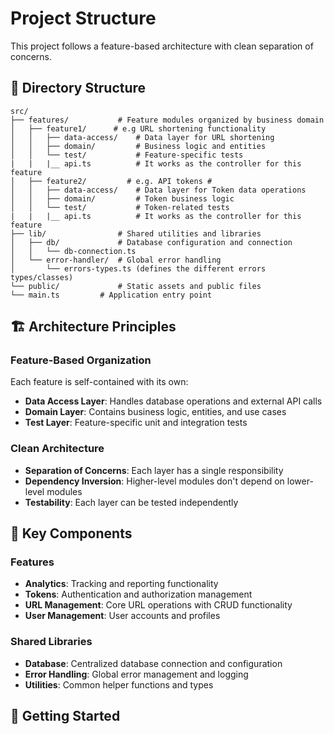 # Project Structure

This project follows a feature-based architecture with clean separation of concerns.

## 📁 Directory Structure

```
src/
├── features/           # Feature modules organized by business domain
│   ├── feature1/      # e.g URL shortening functionality
│   │   ├── data-access/    # Data layer for URL shortening
│   │   ├── domain/         # Business logic and entities
│   │   └── test/           # Feature-specific tests
|   |   |__ api.ts          # It works as the controller for this feature
│   ├── feature2/         # e.g. API tokens #
│   │   ├── data-access/    # Data layer for Token data operations
│   │   ├── domain/         # Token business logic
│   │   └── test/           # Token-related tests
|   |   |__ api.ts          # It works as the controller for this feature
├── lib/                # Shared utilities and libraries
│   ├── db/             # Database configuration and connection
│   │   └── db-connection.ts
│   └── error-handler/  # Global error handling
│       └── errors-types.ts (defines the different errors types/classes)
└── public/             # Static assets and public files
└── main.ts         # Application entry point
```

## 🏗️ Architecture Principles

### Feature-Based Organization
Each feature is self-contained with its own:
- **Data Access Layer**: Handles database operations and external API calls
- **Domain Layer**: Contains business logic, entities, and use cases
- **Test Layer**: Feature-specific unit and integration tests

### Clean Architecture
- **Separation of Concerns**: Each layer has a single responsibility
- **Dependency Inversion**: Higher-level modules don't depend on lower-level modules
- **Testability**: Each layer can be tested independently

## 🔧 Key Components

### Features
- **Analytics**: Tracking and reporting functionality
- **Tokens**: Authentication and authorization management
- **URL Management**: Core URL operations with CRUD functionality
- **User Management**: User accounts and profiles

### Shared Libraries
- **Database**: Centralized database connection and configuration
- **Error Handling**: Global error management and logging
- **Utilities**: Common helper functions and types

## 🚀 Getting Started